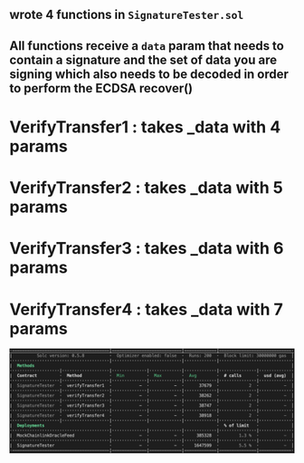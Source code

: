 ## wrote 4 functions in ```SignatureTester.sol```
## **All functions receive a `data` param that needs to contain a signature and the set of data you are signing which also needs to be decoded in order to perform the ECDSA recover()**

# VerifyTransfer1 : takes _data with 4 params
# VerifyTransfer2 : takes _data with 5 params
# VerifyTransfer3 : takes _data with 6 params
# VerifyTransfer4 : takes _data with 7 params
![alt text](cost.png)